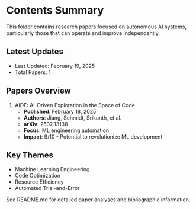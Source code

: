# Contents Summary

This folder contains research papers focused on autonomous AI systems, particularly those that can operate and improve independently.

## Latest Updates
- Last Updated: February 19, 2025
- Total Papers: 1

## Papers Overview

1. AIDE: AI-Driven Exploration in the Space of Code
   - **Published**: February 18, 2025
   - **Authors**: Jiang, Schmidt, Srikanth, et al.
   - **arXiv**: 2502.13138
   - **Focus**: ML engineering automation
   - **Impact**: 9/10 - Potential to revolutionize ML development

## Key Themes
- Machine Learning Engineering
- Code Optimization
- Resource Efficiency
- Automated Trial-and-Error

See README.md for detailed paper analyses and bibliographic information.
